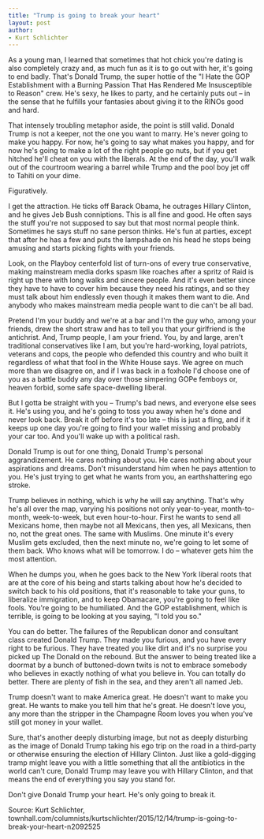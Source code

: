 ```yaml
---
title: "Trump is going to break your heart"
layout: post
author:
- Kurt Schlichter
---
```


As a young man, I learned that sometimes that hot chick you're dating is also completely crazy and, as much fun as it is to go out with her, it's going to end badly. That's Donald Trump, the super hottie of the "I Hate the GOP Establishment with a Burning Passion That Has Rendered Me Insusceptible to Reason" crew. He's sexy, he likes to party, and he certainly puts out – in the sense that he fulfills your fantasies about giving it to the RINOs good and hard.

That intensely troubling metaphor aside, the point is still valid. Donald Trump is not a keeper, not the one you want to marry. He's never going to make you happy. For now, he's going to say what makes you happy, and for now he's going to make a lot of the right people go nuts, but if you get hitched he'll cheat on you with the liberals. At the end of the day, you'll walk out of the courtroom wearing a barrel while Trump and the pool boy jet off to Tahiti on your dime.

Figuratively.

I get the attraction. He ticks off Barack Obama, he outrages Hillary Clinton, and he gives Jeb Bush conniptions. This is all fine and good. He often says the stuff you're not supposed to say but that most normal people think. Sometimes he says stuff no sane person thinks. He's fun at parties, except that after he has a few and puts the lampshade on his head he stops being amusing and starts picking fights with your friends.

Look, on the Playboy centerfold list of turn-ons of every true conservative, making mainstream media dorks spasm like roaches after a spritz of Raid is right up there with long walks and sincere people. And it's even better since they have to have to cover him because they need his ratings, and so they must talk about him endlessly even though it makes them want to die. And anybody who makes mainstream media people want to die can't be all bad.

Pretend I'm your buddy and we're at a bar and I'm the guy who, among your friends, drew the short straw and has to tell you that your girlfriend is the antichrist. And, Trump people, I am your friend. You, by and large, aren't traditional conservatives like I am, but you're hard-working, loyal patriots, veterans and cops, the people who defended this country and who built it regardless of what that fool in the White House says. We agree on much more than we disagree on, and if I was back in a foxhole I'd choose one of you as a battle buddy any day over those simpering GOPe femboys or, heaven forbid, some safe space-dwelling liberal.

But I gotta be straight with you – Trump's bad news, and everyone else sees it. He's using you, and he's going to toss you away when he's done and never look back. Break it off before it's too late – this is just a fling, and if it keeps up one day you're going to find your wallet missing and probably your car too. And you'll wake up with a political rash.

Donald Trump is out for one thing, Donald Trump's personal aggrandizement. He cares nothing about you. He cares nothing about your aspirations and dreams. Don't misunderstand him when he pays attention to you. He's just trying to get what he wants from you, an earthshattering ego stroke.

Trump believes in nothing, which is why he will say anything. That's why he's all over the map, varying his positions not only year-to-year, month-to-month, week-to-week, but even hour-to-hour. First he wants to send all Mexicans home, then maybe not all Mexicans, then yes, all Mexicans, then no, not the great ones. The same with Muslims. One minute it's every Muslim gets excluded, then the next minute no, we're going to let some of them back. Who knows what will be tomorrow. I do – whatever gets him the most attention.

When he dumps you, when he goes back to the New York liberal roots that are at the core of his being and starts talking about how he's decided to switch back to his old positions, that it's reasonable to take your guns, to liberalize immigration, and to keep Obamacare, you're going to feel like fools. You're going to be humiliated. And the GOP establishment, which is terrible, is going to be looking at you saying, "I told you so."

You can do better. The failures of the Republican donor and consultant class created Donald Trump. They made you furious, and you have every right to be furious. They have treated you like dirt and it's no surprise you picked up The Donald on the rebound. But the answer to being treated like a doormat by a bunch of buttoned-down twits is not to embrace somebody who believes in exactly nothing of what you believe in. You can totally do better. There are plenty of fish in the sea, and they aren't all named Jeb.

Trump doesn't want to make America great. He doesn't want to make you great. He wants to make you tell him that he's great. He doesn't love you, any more than the stripper in the Champagne Room loves you when you've still got money in your wallet.

Sure, that's another deeply disturbing image, but not as deeply disturbing as the image of Donald Trump taking his ego trip on the road in a third-party or otherwise ensuring the election of Hillary Clinton. Just like a gold-digging tramp might leave you with a little something that all the antibiotics in the world can't cure, Donald Trump may leave you with Hillary Clinton, and that means the end of everything you say you stand for.

Don't give Donald Trump your heart. He's only going to break it.

Source: Kurt Schlichter, townhall.com/columnists/kurtschlichter/2015/12/14/trump-is-going-to-break-your-heart-n2092525
